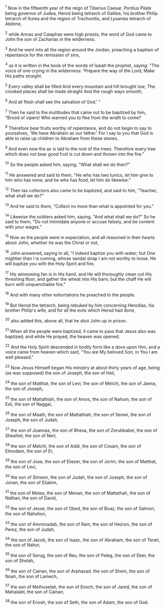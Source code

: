 <sup>1</sup> 
Now in the fifteenth year of the reign of Tiberius Caesar, Pontius Pilate being governor of Judea, Herod being tetrarch of Galilee, his brother Philip tetrarch of Iturea and the region of Trachonitis, and Lysanias tetrarch of Abilene, 

<sup>2</sup> 
while Annas and Caiaphas were high priests, the word of God came to John the son of Zacharias in the wilderness. 

<sup>3</sup> 
And he went into all the region around the Jordan, preaching a baptism of repentance for the remission of sins, 

<sup>4</sup> 
as it is written in the book of the words of Isaiah the prophet, saying: "The voice of one crying in the wilderness: 'Prepare the way of the Lord; Make His paths straight. 

<sup>5</sup> 
Every valley shall be filled And every mountain and hill brought low; The crooked places shall be made straight And the rough ways smooth; 

<sup>6</sup> 
And all flesh shall see the salvation of God.' " 

<sup>7</sup> 
Then he said to the multitudes that came out to be baptized by him, "Brood of vipers! Who warned you to flee from the wrath to come? 

<sup>8</sup> 
Therefore bear fruits worthy of repentance, and do not begin to say to yourselves, 'We have Abraham as our father.' For I say to you that God is able to raise up children to Abraham from these stones. 

<sup>9</sup> 
And even now the ax is laid to the root of the trees. Therefore every tree which does not bear good fruit is cut down and thrown into the fire." 

<sup>10</sup> 
So the people asked him, saying, "What shall we do then?" 

<sup>11</sup> 
He answered and said to them, "He who has two tunics, let him give to him who has none; and he who has food, let him do likewise." 

<sup>12</sup> 
Then tax collectors also came to be baptized, and said to him, "Teacher, what shall we do?" 

<sup>13</sup> 
And he said to them, "Collect no more than what is appointed for you." 

<sup>14</sup> 
Likewise the soldiers asked him, saying, "And what shall we do?" So he said to them, "Do not intimidate anyone or accuse falsely, and be content with your wages." 

<sup>15</sup> 
Now as the people were in expectation, and all reasoned in their hearts about John, whether he was the Christ or not, 

<sup>16</sup> 
John answered, saying to all, "I indeed baptize you with water; but One mightier than I is coming, whose sandal strap I am not worthy to loose. He will baptize you with the Holy Spirit and fire. 

<sup>17</sup> 
His winnowing fan is in His hand, and He will thoroughly clean out His threshing floor, and gather the wheat into His barn; but the chaff He will burn with unquenchable fire." 

<sup>18</sup> 
And with many other exhortations he preached to the people. 

<sup>19</sup> 
But Herod the tetrarch, being rebuked by him concerning Herodias, his brother Philip's wife, and for all the evils which Herod had done, 

<sup>20</sup> 
also added this, above all, that he shut John up in prison.

<sup>21</sup> 
When all the people were baptized, it came to pass that Jesus also was baptized; and while He prayed, the heaven was opened. 

<sup>22</sup> 
And the Holy Spirit descended in bodily form like a dove upon Him, and a voice came from heaven which said, "You are My beloved Son; in You I am well pleased." 

<sup>23</sup> 
Now Jesus Himself began His ministry at about thirty years of age, being (as was supposed) the son of Joseph, the son of Heli, 

<sup>24</sup> 
the son of Matthat, the son of Levi, the son of Melchi, the son of Janna, the son of Joseph, 

<sup>25</sup> 
the son of Mattathiah, the son of Amos, the son of Nahum, the son of Esli, the son of Naggai, 

<sup>26</sup> 
the son of Maath, the son of Mattathiah, the son of Semei, the son of Joseph, the son of Judah, 

<sup>27</sup> 
the son of Joannas, the son of Rhesa, the son of Zerubbabel, the son of Shealtiel, the son of Neri, 

<sup>28</sup> 
the son of Melchi, the son of Addi, the son of Cosam, the son of Elmodam, the son of Er, 

<sup>29</sup> 
the son of Jose, the son of Eliezer, the son of Jorim, the son of Matthat, the son of Levi, 

<sup>30</sup> 
the son of Simeon, the son of Judah, the son of Joseph, the son of Jonan, the son of Eliakim, 

<sup>31</sup> 
the son of Melea, the son of Menan, the son of Mattathah, the son of Nathan, the son of David, 

<sup>32</sup> 
the son of Jesse, the son of Obed, the son of Boaz, the son of Salmon, the son of Nahshon, 

<sup>33</sup> 
the son of Amminadab, the son of Ram, the son of Hezron, the son of Perez, the son of Judah, 

<sup>34</sup> 
the son of Jacob, the son of Isaac, the son of Abraham, the son of Terah, the son of Nahor, 

<sup>35</sup> 
the son of Serug, the son of Reu, the son of Peleg, the son of Eber, the son of Shelah, 

<sup>36</sup> 
the son of Cainan, the son of Arphaxad, the son of Shem, the son of Noah, the son of Lamech, 

<sup>37</sup> 
the son of Methuselah, the son of Enoch, the son of Jared, the son of Mahalalel, the son of Cainan, 

<sup>38</sup> 
the son of Enosh, the son of Seth, the son of Adam, the son of God.